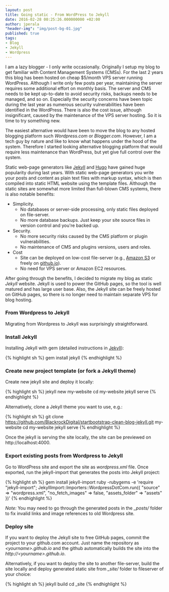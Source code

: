 ```yaml
---
layout: post
title: Going static - From WordPress to Jekyll
date: 2016-02-28 00:25:26.000000000 +02:00
author: jperala
"header-img": "img/post-bg-01.jpg"
published: true
tags:
- Blog
- Jekyll
- Wordpress
---
```


I am a lazy blogger - I only write occasionally. Originally I setup my blog to get familiar with Content Management Systems (CMSs). For the last 2 years this blog has been hosted on cheap $5/month VPS server running WordPress. Although I write only few posts per year, maintaining the server requires some additional effort on monthly basis. The server and CMS needs to be kept up-to-date to avoid security risks, backups needs to be managed, and so on. Especially the security concerns have been topic during the last year as numerous security vulnerabilities have been identified in the WordPress. There is also the cost issue, although insignificant, caused by the maintenance of the VPS server hosting. So it is time to try something new.

The easiest alternative would have been to move the blog to any hosted blogging platform such *Wordpress.com* or *Blogger.com*. However, I am a tech guy by nature and like to know what happens under the hood of the system. Therefore I started looking alternative blogging platform that would require less maintenance than WordPress, but yet give full control over the system.

Static web-page generators like [Jekyll](http://jekyllrb.com/) and [Hugo](https://gohugo.io/) have gained huge popularity during last years. With static web-page generators you write your posts and content as plain text files with markup syntax, which is then compiled into static HTML website using the template files. Although the static sites are somewhat more limited than full-blown CMS systems, there is also notable benefits:

+ Simplicity.
  + No databases or server-side processing, only static files deployed on file-server.
  + No more database backups. Just keep your site source files in version control and you're backed up.
+ Security.
  + No more security risks caused by the CMS platform or plugin vulnerabilities.
  + No maintenance of CMS and plugins versions, users and roles.
+ Cost
  + Site can be deployed on low-cost file-server (e.g., [Amazon S3](https://aws.amazon.com/s3) or freely on [github.io](https://github.io)).
  + No need for VPS server or Amazon EC2 resources.

After going through the benefits, I decided to migrate my blog as static *Jekyll* website. Jekyll is used to power the GitHub pages, so the tool is well matured and has large user base. Also, the Jekyll site can be freely hosted on GitHub pages, so there is no longer need to maintain separate VPS for blog hosting.

### From Wordpress to Jekyll

Migrating from Wordpress to Jekyll was surprisingly straightforward.

### Install Jekyll

Installing Jekyll with gem (detailed instructions in [Jekyll](http://jekyllrb.com/)):

{% highlight sh %}
gem install jekyll
{% endhighlight %}

### Create new project template (or fork a Jekyll theme)

Create new jekyll site and deploy it locally:

{% highlight sh %}
jekyll new my-website
cd my-website
jekyll serve
{% endhighlight %}

Alternatively, clone a Jekyll theme you want to use, e.g.:

{% highlight sh %}
git clone https://github.com/BlackrockDigital/startbootstrap-clean-blog-jekyll.git my-website
cd my-website
jekyll serve
{% endhighlight %}

Once the jekyll is serving the site locally, the site can be previewed on http://localhost:4000.  

### Export existing posts from Wordpress to Jekyll

Go to WordPress site and export the site as *wordpress.xml* file. Once exported, run the jekyll-import that generates the posts into Jekyll project:

{% highlight sh %}
gem install jekyll-import
ruby -rubygems -e 'require "jekyll-import";
    JekyllImport::Importers::WordpressDotCom.run({
      "source" => "wordpress.xml",
      "no_fetch_images" => false,
      "assets_folder" => "assets"
    })'
{% endhighlight %}

*Note:* You may need to go through the generated posts in the *_posts/* folder to fix invalid links and image references to old Wordpress site.

### Deploy site

If you want to deploy the Jekyll site to free GitHub pages, commit the project to your github.com account. Just name the repository as *&lt;yourname&gt;.github.io* and the github automatically builds the site into the *http://&lt;yourname&gt;.github.io*.

Alternatively, if you want to deploy the site to another file-server, build the site locally and deploy generated static site from *_site/* folder to fileserver of your choice:

{% highlight sh %}
jekyll build
cd _site
{% endhighlight %}
